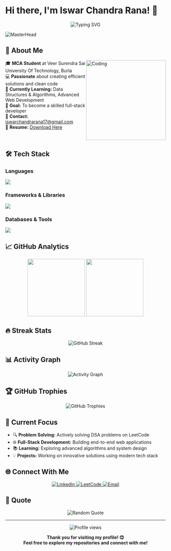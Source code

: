# Hi there, I'm Iswar Chandra Rana! 👋

<div align="center">
  <img src="https://readme-typing-svg.herokuapp.com?font=Fira+Code&pause=1000&color=00D9FF&width=435&lines=Software+Developer+%26+Problem+Solver;Data+Structures+%26+Algorithms+Enthusiast;Full-Stack+Web+Developer;Always+Learning+New+Technologies" alt="Typing SVG" />
</div>

![MasterHead](https://user-images.githubusercontent.com/66934377/223913733-deb1d974-787d-43c4-b60d-eff538aa161e.gif)

## 🚀 About Me

<img align="right" alt="Coding" width="250" src="https://i.pinimg.com/originals/81/17/8b/81178b47a8598f0c81c4799f2cdd4057.gif">

🎓 **MCA Student** at Veer Surendra Sai University Of Technology, Burla  
💻 **Passionate** about creating efficient solutions and clean code  
🌱 **Currently Learning:** Data Structures & Algorithms, Advanced Web Development  
🎯 **Goal:** To become a skilled full-stack developer  
📧 **Contact:** iswarchandrarana17@gmail.com  
📄 **Resume:** [Download Here](https://shorturl.at/dDJP6)

<br clear="right"/>

## 🛠️ Tech Stack

### Languages
<p align="left">
  <img src="https://skillicons.dev/icons?i=c,cpp,python,javascript,html,css" />
</p>

### Frameworks & Libraries
<p align="left">
  <img src="https://skillicons.dev/icons?i=react,nodejs,express,bootstrap" />
</p>

### Databases & Tools
<p align="left">
  <img src="https://skillicons.dev/icons?i=mongodb,mysql,git,github,vscode" />
</p>

## 📈 GitHub Analytics

<div align="center">
  <img height="180em" src="https://github-readme-stats.vercel.app/api?username=Iswar-Ch-Rana&show_icons=true&theme=tokyonight&include_all_commits=true&count_private=true&hide_border=true&bg_color=0d1117&title_color=58a6ff&icon_color=1f6feb&text_color=c9d1d9"/>
  <img height="180em" src="https://github-readme-stats.vercel.app/api/top-langs/?username=Iswar-Ch-Rana&layout=compact&langs_count=8&theme=tokyonight&hide_border=true&bg_color=0d1117&title_color=58a6ff&text_color=c9d1d9"/>
</div>

## 🔥 Streak Stats
<div align="center">
  <img src="https://github-readme-streak-stats.herokuapp.com/?user=Iswar-Ch-Rana&theme=tokyonight&hide_border=true&background=0d1117&stroke=58a6ff&ring=58a6ff&fire=ff6b6b&currStreakNum=c9d1d9&sideNums=c9d1d9&currStreakLabel=58a6ff&sideLabels=58a6ff&dates=8b949e" alt="GitHub Streak" />
</div>

## 📊 Activity Graph
<div align="center">
  <img src="https://github-readme-activity-graph.vercel.app/graph?username=Iswar-Ch-Rana&theme=tokyo-night&hide_border=true&bg_color=0d1117&color=58a6ff&line=1f6feb&point=c9d1d9" alt="Activity Graph" />
</div>

## 🏆 GitHub Trophies
<div align="center">
  <img src="https://github-profile-trophy.vercel.app/?username=Iswar-Ch-Rana&theme=tokyonight&no-frame=true&no-bg=true&margin-w=4" alt="GitHub Trophies" />
</div>

## 🎯 Current Focus
- 🔍 **Problem Solving:** Actively solving DSA problems on LeetCode
- 🌐 **Full-Stack Development:** Building end-to-end web applications
- 📚 **Learning:** Exploring advanced algorithms and system design
- 💡 **Projects:** Working on innovative solutions using modern tech stack

## 🌐 Connect With Me

<div align="center">
  <a href="https://www.linkedin.com/in/iswar-chandra-rana-48629b201/" target="_blank">
    <img src="https://img.shields.io/badge/LinkedIn-0077B5?style=for-the-badge&logo=linkedin&logoColor=white" alt="LinkedIn"/>
  </a>
  <a href="https://leetcode.com/iswar_2000/" target="_blank">
    <img src="https://img.shields.io/badge/LeetCode-FFA116?style=for-the-badge&logo=leetcode&logoColor=white" alt="LeetCode"/>
  </a>
  <a href="mailto:iswarchandrarana17@gmail.com" target="_blank">
    <img src="https://img.shields.io/badge/Email-D14836?style=for-the-badge&logo=gmail&logoColor=white" alt="Email"/>
  </a>
</div>

## 📝 Quote
<div align="center">
  <img src="https://quotes-github-readme.vercel.app/api?type=horizontal&theme=tokyonight" alt="Random Quote" />
</div>

---

<div align="center">
  <img src="https://komarev.com/ghpvc/?username=Iswar-Ch-Rana&label=Profile%20views&color=58a6ff&style=flat" alt="Profile views" />
</div>

<div align="center">
  
**Thank you for visiting my profile! 😊**  
**Feel free to explore my repositories and connect with me!**

</div>
